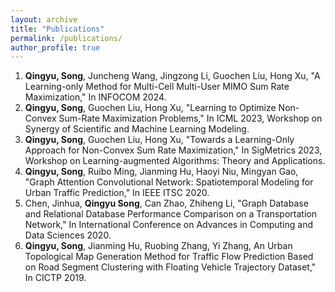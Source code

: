 ```yaml
---
layout: archive
title: "Publications"
permalink: /publications/
author_profile: true
---
```


  1. **Qingyu, Song**, Juncheng Wang, Jingzong Li, Guochen Liu, Hong Xu, "A Learning-only Method for Multi-Cell Multi-User MIMO Sum Rate Maximization," In INFOCOM 2024.
  2. **Qingyu, Song**, Guochen Liu, Hong Xu, "Learning to Optimize Non-Convex Sum-Rate Maximization Problems," In ICML 2023, Workshop on Synergy of Scientific and Machine Learning Modeling.
  3. **Qingyu, Song**, Guochen Liu, Hong Xu, "Towards a Learning-Only Approach for Non-Convex Sum Rate Maximization," In SigMetrics 2023, Workshop on Learning-augmented Algorithms: Theory and Applications.
  4. **Qingyu, Song**, Ruibo Ming, Jianming Hu, Haoyi Niu, Mingyan Gao, "Graph Attention Convolutional Network: Spatiotemporal Modeling for Urban Traffic Prediction," In IEEE ITSC 2020.
  5. Chen, Jinhua, **Qingyu Song**, Can Zhao, Zhiheng Li, "Graph Database and Relational Database Performance Comparison on a Transportation Network," In International Conference on Advances in Computing and Data Sciences 2020.
  6. **Qingyu, Song**, Jianming Hu, Ruobing Zhang, Yi Zhang, An Urban Topological Map Generation Method for Traffic Flow Prediction Based on Road Segment Clustering with Floating Vehicle Trajectory Dataset," In CICTP 2019.

<!-- {% if author.googlescholar %}
  You can also find my articles on <u><a href="{{author.googlescholar}}">my Google Scholar profile</a>.</u>
{% endif %}

{% include base_path %}

{% for post in site.publications reversed %}
  {% include archive-single.html %}
{% endfor %} -->
